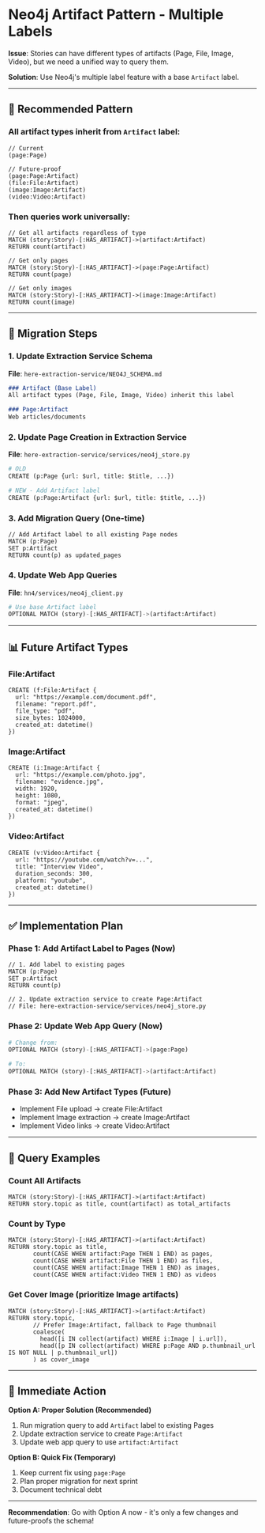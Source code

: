 # Neo4j Artifact Pattern - Multiple Labels

**Issue**: Stories can have different types of artifacts (Page, File, Image, Video), but we need a unified way to query them.

**Solution**: Use Neo4j's multiple label feature with a base `Artifact` label.

---

## 🎯 Recommended Pattern

### All artifact types inherit from `Artifact` label:

```cypher
// Current
(page:Page)

// Future-proof
(page:Page:Artifact)
(file:File:Artifact)
(image:Image:Artifact)
(video:Video:Artifact)
```

### Then queries work universally:

```cypher
// Get all artifacts regardless of type
MATCH (story:Story)-[:HAS_ARTIFACT]->(artifact:Artifact)
RETURN count(artifact)

// Get only pages
MATCH (story:Story)-[:HAS_ARTIFACT]->(page:Page:Artifact)
RETURN count(page)

// Get only images
MATCH (story:Story)-[:HAS_ARTIFACT]->(image:Image:Artifact)
RETURN count(image)
```

---

## 🔧 Migration Steps

### 1. Update Extraction Service Schema

**File**: `here-extraction-service/NEO4J_SCHEMA.md`

```markdown
### Artifact (Base Label)
All artifact types (Page, File, Image, Video) inherit this label

### Page:Artifact
Web articles/documents
```

### 2. Update Page Creation in Extraction Service

**File**: `here-extraction-service/services/neo4j_store.py`

```python
# OLD
CREATE (p:Page {url: $url, title: $title, ...})

# NEW - Add Artifact label
CREATE (p:Page:Artifact {url: $url, title: $title, ...})
```

### 3. Add Migration Query (One-time)

```cypher
// Add Artifact label to all existing Page nodes
MATCH (p:Page)
SET p:Artifact
RETURN count(p) as updated_pages
```

### 4. Update Web App Queries

**File**: `hn4/services/neo4j_client.py`

```python
# Use base Artifact label
OPTIONAL MATCH (story)-[:HAS_ARTIFACT]->(artifact:Artifact)
```

---

## 📊 Future Artifact Types

### File:Artifact
```cypher
CREATE (f:File:Artifact {
  url: "https://example.com/document.pdf",
  filename: "report.pdf",
  file_type: "pdf",
  size_bytes: 1024000,
  created_at: datetime()
})
```

### Image:Artifact
```cypher
CREATE (i:Image:Artifact {
  url: "https://example.com/photo.jpg",
  filename: "evidence.jpg",
  width: 1920,
  height: 1080,
  format: "jpeg",
  created_at: datetime()
})
```

### Video:Artifact
```cypher
CREATE (v:Video:Artifact {
  url: "https://youtube.com/watch?v=...",
  title: "Interview Video",
  duration_seconds: 300,
  platform: "youtube",
  created_at: datetime()
})
```

---

## ✅ Implementation Plan

### Phase 1: Add Artifact Label to Pages (Now)
```cypher
// 1. Add label to existing pages
MATCH (p:Page)
SET p:Artifact
RETURN count(p)

// 2. Update extraction service to create Page:Artifact
// File: here-extraction-service/services/neo4j_store.py
```

### Phase 2: Update Web App Query (Now)
```python
# Change from:
OPTIONAL MATCH (story)-[:HAS_ARTIFACT]->(page:Page)

# To:
OPTIONAL MATCH (story)-[:HAS_ARTIFACT]->(artifact:Artifact)
```

### Phase 3: Add New Artifact Types (Future)
- Implement File upload → create File:Artifact
- Implement Image extraction → create Image:Artifact
- Implement Video links → create Video:Artifact

---

## 🎨 Query Examples

### Count All Artifacts
```cypher
MATCH (story:Story)-[:HAS_ARTIFACT]->(artifact:Artifact)
RETURN story.topic as title, count(artifact) as total_artifacts
```

### Count by Type
```cypher
MATCH (story:Story)-[:HAS_ARTIFACT]->(artifact:Artifact)
RETURN story.topic as title,
       count(CASE WHEN artifact:Page THEN 1 END) as pages,
       count(CASE WHEN artifact:File THEN 1 END) as files,
       count(CASE WHEN artifact:Image THEN 1 END) as images,
       count(CASE WHEN artifact:Video THEN 1 END) as videos
```

### Get Cover Image (prioritize Image artifacts)
```cypher
MATCH (story:Story)-[:HAS_ARTIFACT]->(artifact:Artifact)
RETURN story.topic,
       // Prefer Image:Artifact, fallback to Page thumbnail
       coalesce(
         head([i IN collect(artifact) WHERE i:Image | i.url]),
         head([p IN collect(artifact) WHERE p:Page AND p.thumbnail_url IS NOT NULL | p.thumbnail_url])
       ) as cover_image
```

---

## 🚀 Immediate Action

**Option A: Proper Solution (Recommended)**
1. Run migration query to add `Artifact` label to existing Pages
2. Update extraction service to create `Page:Artifact`
3. Update web app query to use `artifact:Artifact`

**Option B: Quick Fix (Temporary)**
1. Keep current fix using `page:Page`
2. Plan proper migration for next sprint
3. Document technical debt

---

**Recommendation**: Go with Option A now - it's only a few changes and future-proofs the schema!

